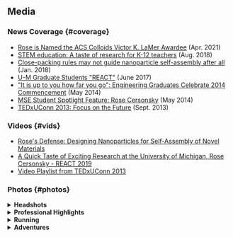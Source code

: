 ## Media

### News Coverage {#coverage}
* [Rose is Named the ACS Colloids Victor K. LaMer Awardee](https://sites.psu.edu/2021colloids/victor-k-lamer-award/) (Apr. 2021)
* [STEM education: A taste of research for K-12 teachers](https://news.engin.umich.edu/2018/08/stem-education-a-taste-of-research-for-k-12-teachers/) (Aug. 2018)
* [Close-packing rules may not guide nanoparticle self-assembly after all](https://phys.org/news/2018-01-close-packing-nanoparticle-self-assembly.html) (Jan. 2018)
* [U-M Graduate Students "REACT"](https://ceo.umich.edu/2017/06/27/u-m-graduate-students-react/) (June 2017)
* ["It is up to you how far you go": Engineering Graduates Celebrate 2014 Commencement](https://www.mse.engr.uconn.edu/it-is-up-to-you-how-far-you-go-engineering-graduates-celebrate-2014-commencement.php) (May 2014)
* [MSE Student Spotlight Feature: Rose Cersonsky](https://www.mse.engr.uconn.edu/mse-student-spotlight-feature-rose-cersonsky.php) (May 2014)
* [TEDxUConn 2013: Focus on the Future](https://www.ted.com/tedx/events/8052) (Sept. 2013)

### Videos {#vids}
* [Rose's Defense: Designing Nanoparticles for Self-Assembly of Novel Materials](https://www.youtube.com/embed/J8A3CQHCtdA)
* [A Quick Taste of Exciting Research at the University of Michigan, Rose Cersonsky - REACT 2019](https://www.youtube.com/watch?v=WJ8mMhe1fFg)
* [Video Playlist from TEDxUConn 2013](https://www.youtube.com/playlist?list=PLsRNoUx8w3rNRhNvhTVZsKaSqiOdVokpF)

### Photos {#photos}

<details>
<summary> <strong> Headshots </strong> </summary><p>

<img src="/assets/gallery/HerEngineering.png" alt="Interview with #HerEngineering" style="height:180px">
<img src="/assets/gallery/31780879628_57c19f006d_k.jpeg" alt="Towner Award Headshot" style="height:180px">
<img src="/assets/gallery/RosyREACT.jpg" alt="REACT 2017" style="height:200px">
<img src="/assets/gallery/rosecers.jpg" alt="Glotzerlab Headshot" style="height:200px">
<img src="/assets/gallery/COSMO-00019.jpg" alt="COSMO Headshot" style="height:200px">

</p></details>

<details>
<summary> <strong> Professional Highlights </strong> </summary><p>

<figure>
<img src="/assets/gallery/MRSCersonsky.jpg" alt="Winning an Award at MRS" style="width:300px">
<figcaption>MRS 2019</figcaption>
</figure>

<figure>
<img src="/assets/gallery/Defense.jpg" alt="Defense" style="height:300px">
<figcaption>PhDone!, 2019</figcaption>
</figure>

<figure>
<img src="/assets/gallery/carter_BIRESEARCHDAY_2019_0160.jpg" alt="BI2019" style="width:150px">
<img src="/assets/gallery/carter_BIRESEARCHDAY_2019_0154.jpg" alt="BI2019" style="width:150px">
<figcaption>BI Innovator Award Lecture, 2019</figcaption>
</figure>

<figure>
<img src="/assets/gallery/MLK.jpg" alt="Winning the MLK Spirit Award" style="width:300px">
<figcaption>Martin Luther King Jr. Spirit Award, 2019</figcaption>
</figure>

<figure>
<img src="/assets/gallery/Commencement2014CersonskyRosy.png" alt="Giving a Speech at 2014 Commencement" style="width:300px">
<figcaption>UConn Commencement Address, 2014</figcaption>
</figure>

<figure>
<img src="/assets/gallery/grad.jpg" alt="Graduation, 2014" style="width:300px">
<figcaption>UConn Commencement, 2014</figcaption>
</figure>

<figure>
<img src="/assets/gallery/tedx.jpg" alt="TEDxUConn" style="width:300px">
<figcaption>TEDxUConn, 2013</figcaption>
</figure>

</p></details>

<details>
<summary> <strong> Running</strong> </summary><p>

<figure>
<img src="/assets/gallery/A2HM.jpg" style="width:200px">
<figcaption>Finishing the Ann Arbor Half-Marathon, 2019<br> (with Timothy C. Moore)</figcaption>
</figure>

<figure>
<img src="/assets/gallery/Dublin10k.jpg" alt="Dublin10k" style="width:200px">
<figcaption>Dublin Rock-n-Roll 10k, 2017<br>(with family)</figcaption>
</figure>

<figure>
<img src="/assets/gallery/Balt.jpg" alt="Finishing the Baltimore Marathon" style="width:200px">
<figcaption>Start of the Baltimore Marathon, 2016 <br> (with Erika Salem)</figcaption>
</figure>

<figure>
<img src="/assets/gallery/A2HM2016.jpg" style="width:200px">
<figcaption>Finishing the Ann Arbor Half-Marathon, 2016 <br> (with Erika Salem)</figcaption>
</figure>

<figure>
<img src="/assets/gallery/NewHavenRR.jpg" style="width:200px">
<figcaption>My Very First 20K, 2012<br>(with family)</figcaption>
</figure>

</p></details>

<details>
<summary> <strong> Adventures </strong> </summary><p>

<figure>
<img src="/assets/gallery/Skiing1.jpeg" alt="Skiing in the Swiss Alps" style="height:170px">
<img src="/assets/gallery/Skiing2.jpeg" alt="Skiing in the Swiss Alps" style="height:170px">
<figcaption>Skiing in the Swiss Alps, 2021</figcaption>
</figure>

<figure>
<img src="/assets/gallery/Flying1.jpg" style="width:180px">
<img src="/assets/gallery/Flying2.jpg" style="width:180px">
<figcaption>C. S. Adorf flies over Ann Arbor</figcaption>
</figure>

<figure>
<img src="/assets/gallery/UP_Kayak.jpg" style="height:170px">
<img src="/assets/gallery/UP_Mackinac.jpg" style="height:170px">
<figcaption>Exploring Upper Michigan</figcaption>
</figure>

</p></details>
